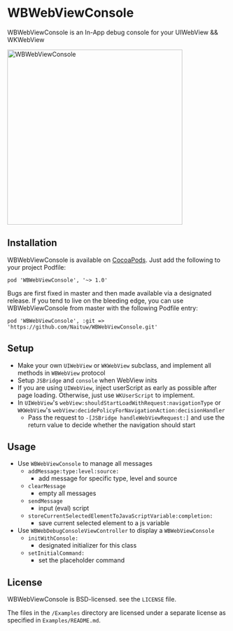 # WBWebViewConsole

WBWebViewConsole is an In-App debug console for your UIWebView && WKWebView

<img src="https://github.com/Naituw/WBWebViewConsole/blob/master/Assets/hero.png" alt="WBWebViewConsole" width="400"/>

## Installation

WBWebViewConsole is available on [CocoaPods](http://cocoapods.org). Just add the following to your project Podfile:

```
pod 'WBWebViewConsole', '~> 1.0' 
```

Bugs are first fixed in master and then made available via a designated release. If you tend to live on the bleeding edge, you can use WBWebViewConsole from master with the following Podfile entry:

```
pod 'WBWebViewConsole', :git => 'https://github.com/Naituw/WBWebViewConsole.git'
```

## Setup

- Make your own `UIWebView` or `WKWebView` subclass, and implement all methods in `WBWebView` protocol
- Setup `JSBridge` and `console` when WebView inits
- If you are using `UIWebView`, inject userScript as early as possible after page loading. Otherwise, just use `WKUserScript` to implement.
- In `UIWebView`'s `webView:shouldStartLoadWithRequest:navigationType` or `WKWebView`'s `webView:decidePolicyForNavigationAction:decisionHandler`
  - Pass the request to `-[JSBridge handleWebViewRequest:]` and use the return value to decide whether the navigation should start

## Usage

- Use `WBWebViewConsole` to manage all messages
  - `addMessage:type:level:source:`
 	- add message for specific type, level and source
  - `clearMessage`
    - empty all messages
  - `sendMessage`
    - input (eval) script
  - `storeCurrentSelectedElementToJavaScriptVariable:completion:`
    - save current selected element to a js variable
- Use `WBWebDebugConsoleViewController` to display a `WBWebViewConsole`
  - `initWithConsole:`
    - designated initializer for this class
  - `setInitialCommand:`
    - set the placeholder command

## License

WBWebViewConsole is BSD-licensed. see the `LICENSE` file.

The files in the `/Examples` directory are licensed under a separate license as specified in `Examples/README.md`.
